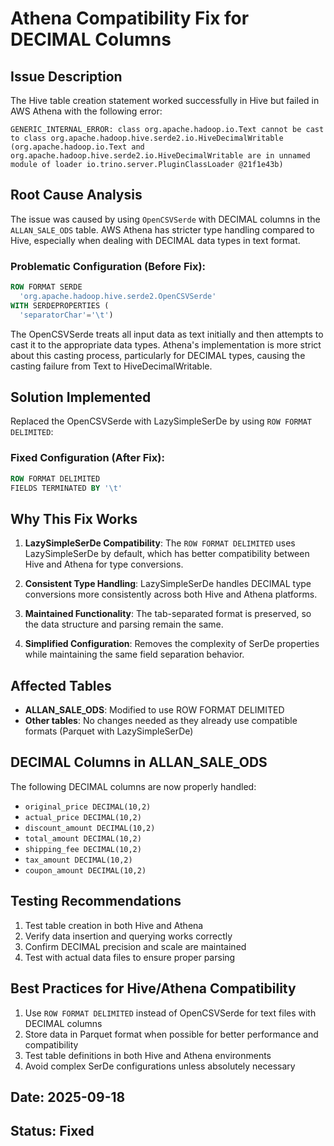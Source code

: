 # Athena Compatibility Fix for DECIMAL Columns

## Issue Description
The Hive table creation statement worked successfully in Hive but failed in AWS Athena with the following error:

```
GENERIC_INTERNAL_ERROR: class org.apache.hadoop.io.Text cannot be cast to class org.apache.hadoop.hive.serde2.io.HiveDecimalWritable (org.apache.hadoop.io.Text and org.apache.hadoop.hive.serde2.io.HiveDecimalWritable are in unnamed module of loader io.trino.server.PluginClassLoader @21f1e43b)
```

## Root Cause Analysis
The issue was caused by using `OpenCSVSerde` with DECIMAL columns in the `ALLAN_SALE_ODS` table. AWS Athena has stricter type handling compared to Hive, especially when dealing with DECIMAL data types in text format.

### Problematic Configuration (Before Fix):
```sql
ROW FORMAT SERDE
  'org.apache.hadoop.hive.serde2.OpenCSVSerde'
WITH SERDEPROPERTIES (
  'separatorChar'='\t')
```

The OpenCSVSerde treats all input data as text initially and then attempts to cast it to the appropriate data types. Athena's implementation is more strict about this casting process, particularly for DECIMAL types, causing the casting failure from Text to HiveDecimalWritable.

## Solution Implemented
Replaced the OpenCSVSerde with LazySimpleSerDe by using `ROW FORMAT DELIMITED`:

### Fixed Configuration (After Fix):
```sql
ROW FORMAT DELIMITED
FIELDS TERMINATED BY '\t'
```

## Why This Fix Works
1. **LazySimpleSerDe Compatibility**: The `ROW FORMAT DELIMITED` uses LazySimpleSerDe by default, which has better compatibility between Hive and Athena for type conversions.

2. **Consistent Type Handling**: LazySimpleSerDe handles DECIMAL type conversions more consistently across both Hive and Athena platforms.

3. **Maintained Functionality**: The tab-separated format is preserved, so the data structure and parsing remain the same.

4. **Simplified Configuration**: Removes the complexity of SerDe properties while maintaining the same field separation behavior.

## Affected Tables
- **ALLAN_SALE_ODS**: Modified to use ROW FORMAT DELIMITED
- **Other tables**: No changes needed as they already use compatible formats (Parquet with LazySimpleSerDe)

## DECIMAL Columns in ALLAN_SALE_ODS
The following DECIMAL columns are now properly handled:
- `original_price DECIMAL(10,2)`
- `actual_price DECIMAL(10,2)`
- `discount_amount DECIMAL(10,2)`
- `total_amount DECIMAL(10,2)`
- `shipping_fee DECIMAL(10,2)`
- `tax_amount DECIMAL(10,2)`
- `coupon_amount DECIMAL(10,2)`

## Testing Recommendations
1. Test table creation in both Hive and Athena
2. Verify data insertion and querying works correctly
3. Confirm DECIMAL precision and scale are maintained
4. Test with actual data files to ensure proper parsing

## Best Practices for Hive/Athena Compatibility
1. Use `ROW FORMAT DELIMITED` instead of OpenCSVSerde for text files with DECIMAL columns
2. Store data in Parquet format when possible for better performance and compatibility
3. Test table definitions in both Hive and Athena environments
4. Avoid complex SerDe configurations unless absolutely necessary

## Date: 2025-09-18
## Status: Fixed
